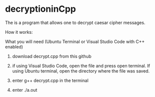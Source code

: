 # decryptioninCpp
The is a program that allows one to decrypt caesar cipher messages.

How it works:

What you will need (Ubuntu Terminal or Visual Studio Code with C++ enabled)

1) download decrypt.cpp from this github

2) if using Visual Studio Code, open the file and press open terminal. If using Ubuntu terminal, open the directory where the file was saved.

3) enter g++ decrypt.cpp in the terminal

4) enter ./a.out
